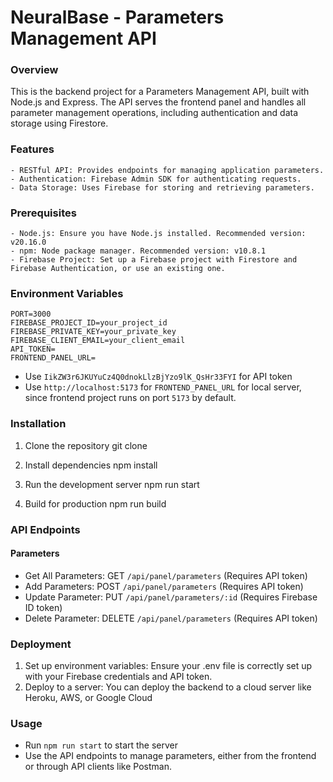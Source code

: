 # NeuralBase - Parameters Management API

### Overview
This is the backend project for a Parameters Management API, built with Node.js and Express.
The API serves the frontend panel and handles all parameter management operations, including authentication and data storage using Firestore.

### Features
	- RESTful API: Provides endpoints for managing application parameters.
	- Authentication: Firebase Admin SDK for authenticating requests.
	- Data Storage: Uses Firebase for storing and retrieving parameters.

### Prerequisites
	- Node.js: Ensure you have Node.js installed. Recommended version: v20.16.0
	- npm: Node package manager. Recommended version: v10.8.1
	- Firebase Project: Set up a Firebase project with Firestore and Firebase Authentication, or use an existing one.

### Environment Variables
	PORT=3000
	FIREBASE_PROJECT_ID=your_project_id
	FIREBASE_PRIVATE_KEY=your_private_key
	FIREBASE_CLIENT_EMAIL=your_client_email
	API_TOKEN=
	FRONTEND_PANEL_URL=

- Use `IikZW3r6JKUYuCz4Q0dnokLlzBjYzo9lK_QsHr33FYI` for API token
- Use `http://localhost:5173` for `FRONTEND_PANEL_URL` for local server, since frontend project runs on port `5173` by default.

### Installation
1. Clone the repository
git clone

2. Install dependencies
npm install

3. Run the development server
npm run start

4. Build for production
npm run build


### API Endpoints
#### Parameters
- Get All Parameters: GET `/api/panel/parameters` (Requires API token)
- Add Parameters: POST `/api/panel/parameters` (Requires API token)
- Update Parameter: PUT `/api/panel/parameters/:id` (Requires Firebase ID token)
- Delete Parameter: DELETE `/api/panel/parameters` (Requires API token)

### Deployment
1. Set up environment variables: Ensure your .env file is correctly set up with your Firebase credentials and API token.
2. Deploy to a server: You can deploy the backend to a cloud server like Heroku, AWS, or Google Cloud

### Usage
- Run `npm run start` to start the server
- Use the API endpoints to manage parameters, either from the frontend or through API clients like Postman.
